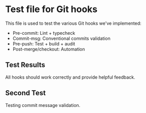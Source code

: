 # Test file for Git hooks

This file is used to test the various Git hooks we've implemented:

- Pre-commit: Lint + typecheck
- Commit-msg: Conventional commits validation  
- Pre-push: Test + build + audit
- Post-merge/checkout: Automation

## Test Results

All hooks should work correctly and provide helpful feedback.

## Second Test

Testing commit message validation.